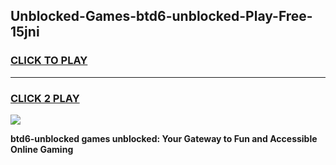 
## Unblocked-Games-btd6-unblocked-Play-Free-15jni
<h3>
<a href="https://premium76.site?title=btd6-unblocked&ref=24M">CLICK TO PLAY</a></h3>
<hr>

<h3>
<a href="https://premium76.site?title=btd6-unblocked&ref=24M">CLICK 2 PLAY</a>
  
</h3>

<a href="https://premium76.site?title=btd6-unblocked&ref=24M"><img src="https://clearcache.store/games.png"></a>


**btd6-unblocked games unblocked: Your Gateway to Fun and Accessible Online Gaming**
